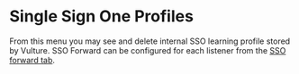 # Single Sign One Profiles

From this menu you may see and delete internal SSO learning profile stored by Vulture.
SSO Forward can be configured for each listener from the [SSO forward tab](../../portal/portal/#sso-forward). 


